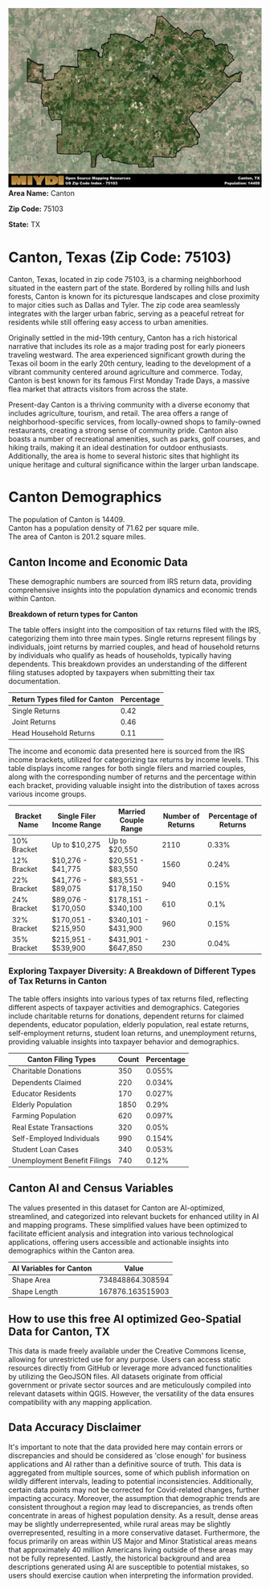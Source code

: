 ![Image Alt Text](../_images/75103.png)
**Area Name:** Canton

**Zip Code:** 75103

**State:** TX


# Canton, Texas (Zip Code: 75103)

Canton, Texas, located in zip code 75103, is a charming neighborhood situated in the eastern part of the state. Bordered by rolling hills and lush forests, Canton is known for its picturesque landscapes and close proximity to major cities such as Dallas and Tyler. The zip code area seamlessly integrates with the larger urban fabric, serving as a peaceful retreat for residents while still offering easy access to urban amenities.

Originally settled in the mid-19th century, Canton has a rich historical narrative that includes its role as a major trading post for early pioneers traveling westward. The area experienced significant growth during the Texas oil boom in the early 20th century, leading to the development of a vibrant community centered around agriculture and commerce. Today, Canton is best known for its famous First Monday Trade Days, a massive flea market that attracts visitors from across the state.

Present-day Canton is a thriving community with a diverse economy that includes agriculture, tourism, and retail. The area offers a range of neighborhood-specific services, from locally-owned shops to family-owned restaurants, creating a strong sense of community pride. Canton also boasts a number of recreational amenities, such as parks, golf courses, and hiking trails, making it an ideal destination for outdoor enthusiasts. Additionally, the area is home to several historic sites that highlight its unique heritage and cultural significance within the larger urban landscape.

# Canton Demographics

The population of Canton is 14409.  
Canton has a population density of 71.62 per square mile.  
The area of Canton is 201.2 square miles.  

## Canton Income and Economic Data

These demographic numbers are sourced from IRS return data, providing comprehensive insights into the population dynamics and economic trends within Canton.

**Breakdown of return types for Canton**

The table offers insight into the composition of tax returns filed with the IRS, categorizing them into three main types. Single returns represent filings by individuals, joint returns by married couples, and head of household returns by individuals who qualify as heads of households, typically having dependents. This breakdown provides an understanding of the different filing statuses adopted by taxpayers when submitting their tax documentation.

| Return Types filed for Canton                              | Percentage          |
|----------------------------------------------------------|---------------------|
| Single Returns                                            | 0.42 |
| Joint Returns                                             | 0.46 |
| Head Household Returns                                    | 0.11 |

The income and economic data presented here is sourced from the IRS income brackets, utilized for categorizing tax returns by income levels. This table displays income ranges for both single filers and married couples, along with the corresponding number of returns and the percentage within each bracket, providing valuable insight into the distribution of taxes across various income groups.

| Bracket Name       | Single Filer Income Range | Married Couple Range | Number of Returns | Percentage of Returns |
|--------------------|----------------------------|----------------------|-------------------|-----------------------|
| 10% Bracket        | Up to $10,275              | Up to $20,550        | 2110 | 0.33% |
| 12% Bracket        | $10,276 - $41,775          | $20,551 - $83,550    | 1560 | 0.24% |
| 22% Bracket        | $41,776 - $89,075          | $83,551 - $178,150   | 940 | 0.15% |
| 24% Bracket        | $89,076 - $170,050         | $178,151 - $340,100  | 610 | 0.1% |
| 32% Bracket        | $170,051 - $215,950        | $340,101 - $431,900  | 960 | 0.15% |
| 35% Bracket        | $215,951 - $539,900        | $431,901 - $647,850  | 230 | 0.04% |

### Exploring Taxpayer Diversity: A Breakdown of Different Types of Tax Returns in Canton

The table offers insights into various types of tax returns filed, reflecting different aspects of taxpayer activities and demographics. Categories include charitable returns for donations, dependent returns for claimed dependents, educator population, elderly population, real estate returns, self-employment returns, student loan returns, and unemployment returns, providing valuable insights into taxpayer behavior and demographics.

| Canton Filing Types                    | Count | Percentage |
|--------------------------------------|-------|------------|
| Charitable Donations                 | 350 | 0.055% |
| Dependents Claimed                   | 220 | 0.034% |
| Educator Residents                   | 170 | 0.027% |
| Elderly Population                   | 1850 | 0.29% |
| Farming Population                   | 620 | 0.097% |
| Real Estate Transactions             | 320 | 0.05% |
| Self-Employed Individuals            | 990 | 0.154% |
| Student Loan Cases                   | 340 | 0.053% |
| Unemployment Benefit Filings         | 740 | 0.12% |

## Canton AI and Census Variables

The values presented in this dataset for Canton are AI-optimized, streamlined, and categorized into relevant buckets for enhanced utility in AI and mapping programs. These simplified values have been optimized to facilitate efficient analysis and integration into various technological applications, offering users accessible and actionable insights into demographics within the Canton area.

| AI Variables for Canton | Value |
|-------------|-------|
| Shape Area | 734848864.308594 |
| Shape Length | 167876.163515903 |

## How to use this free AI optimized Geo-Spatial Data for Canton, TX

This data is made freely available under the Creative Commons license, allowing for unrestricted use for any purpose. Users can access static resources directly from GitHub or leverage more advanced functionalities by utilizing the GeoJSON files. All datasets originate from official government or private sector sources and are meticulously compiled into relevant datasets within QGIS. However, the versatility of the data ensures compatibility with any mapping application.

## Data Accuracy Disclaimer
It's important to note that the data provided here may contain errors or discrepancies and should be considered as 'close enough' for business applications and AI rather than a definitive source of truth. This data is aggregated from multiple sources, some of which publish information on wildly different intervals, leading to potential inconsistencies. Additionally, certain data points may not be corrected for Covid-related changes, further impacting accuracy. Moreover, the assumption that demographic trends are consistent throughout a region may lead to discrepancies, as trends often concentrate in areas of highest population density. As a result, dense areas may be slightly underrepresented, while rural areas may be slightly overrepresented, resulting in a more conservative dataset. Furthermore, the focus primarily on areas within US Major and Minor Statistical areas means that approximately 40 million Americans living outside of these areas may not be fully represented. Lastly, the historical background and area descriptions generated using AI are susceptible to potential mistakes, so users should exercise caution when interpreting the information provided.
